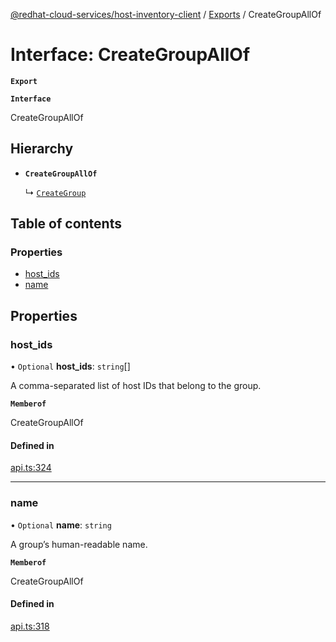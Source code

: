 [@redhat-cloud-services/host-inventory-client](../README.md) / [Exports](../modules.md) / CreateGroupAllOf

# Interface: CreateGroupAllOf

**`Export`**

**`Interface`**

CreateGroupAllOf

## Hierarchy

- **`CreateGroupAllOf`**

  ↳ [`CreateGroup`](CreateGroup.md)

## Table of contents

### Properties

- [host\_ids](CreateGroupAllOf.md#host_ids)
- [name](CreateGroupAllOf.md#name)

## Properties

### host\_ids

• `Optional` **host\_ids**: `string`[]

A comma-separated list of host IDs that belong to the group.

**`Memberof`**

CreateGroupAllOf

#### Defined in

[api.ts:324](https://github.com/RedHatInsights/javascript-clients/blob/master/packages/host-inventory/api.ts#L324)

___

### name

• `Optional` **name**: `string`

A group’s human-readable name.

**`Memberof`**

CreateGroupAllOf

#### Defined in

[api.ts:318](https://github.com/RedHatInsights/javascript-clients/blob/master/packages/host-inventory/api.ts#L318)
